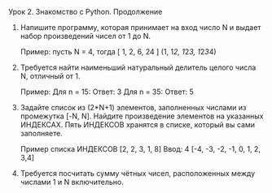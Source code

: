 Урок 2. Знакомство с Python. Продолжение

1. Напишите программу, которая принимает на вход число N и выдает набор произведений чисел от 1 до N.

   Пример:
   пусть N = 4, тогда [ 1, 2, 6, 24 ] (1, 1*2, 1*2*3, 1*2*3*4)

2. Требуется найти наименьший натуральный делитель целого числа N, отличный от 1.

   Пример:
   Для n = 15: Ответ: 3
   Для n = 35: Ответ: 5

3. Задайте список из (2\*N+1) элементов, заполненных числами из промежутка [-N, N]. Найдите произведение элементов на указанных ИНДЕКСАХ. Пять ИНДЕКСОВ хранятся в списке, который вы сами заполняете.

   Пример списка ИНДЕКСОВ [2, 2, 3, 1, 8]
   Ввод: 4
   [-4, -3, -2, -1, 0, 1, 2, 3,4]

4. Требуется посчитать сумму чётных чисел, расположенных между числами 1 и N включительно.
